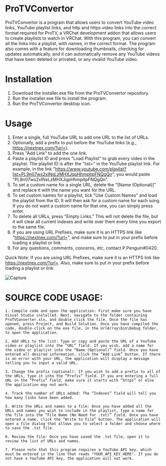 # ProTVConvertor

ProTVConvertor is a program that allows users to convert YouTube video links, YouTube playlist links, and http and https video links into the correct format required for ProTV, a VRChat development addon that allows users to create playlists to watch in VRChat. With this program, you can convert all the links into a playlist, with names, in the correct format. The program also comes with a feature for downloading thumbnails, checking for updates automatically, and it can automatically remove any YouTube videos that have been deleted or privated, or any invalid YouTube video.

# Installation

1. Download the installer.exe file from the ProTVConvertor repository.
2. Run the installer.exe file to install the program.
3. Run the ProTVConvertor desktop icon.

# Usage

1. Enter a single, full YouTube URL to add one URL to the list of URLs.
2. Optionally, add a prefix to put before the YouTube links (e.g., https://nextnex.com/?url=).
3. Press "Add Link" to add the one link.
4. Paste a playlist ID and press "Load Playlist" to grab every video in the playlist. The playlist ID is after the "list=" in the YouTube playlist link. For example, in the link "https://www.youtube.com/playlist?list=PL9n07ws2xINsLzMHXJqpHhmpltpFNQgQn", you would paste "PL9n07ws2xINsLzMHXJqpHhmpltpFNQgQn".
5. To set a custom name for a single URL, delete the "[Name (Optional)]" and replace it with the name you want for the URL.
6. To set custom names for a playlist, tick "Use Custom Names" and load the playlist from the ID. It will then ask for a custom name for each song. If you do not want a custom name for that one, you can simply press enter.
7. To delete all URLs, press "Empty Links." This will not delete the file, but it will clear all current indexes and write over them every time you export to the same file.
8. If you are using URL Prefixes, make sure it is an HTTPS link like "https://nextnex.com/?url=", and make sure to put in your prefix before loading a playlist or link.
9. For any questions, comments, concerns, etc, contact P.Penguin#0420.

Quick Note: If you are using URL Prefixes, make sure it is an HTTPS link like https://nextnex.com/?url=. Also, make sure to put in your prefix before loading a playlist or link.

![Capture](https://user-images.githubusercontent.com/114284668/231539397-33625ca8-50d0-43b6-90b6-d9dacbd23e32.PNG)

# SOURCE CODE USAGE:

	1. Compile code and open the application: First make sure you have Visual Studio installed. Next, navigate to the folder containing ProTVConverter.sln, and double click the file. Once the file has opened, press Project, and Build Solution. Once you have compiled the code, double-click on the exe file, in the UrlArray\bin\Debug folder, to open the application.
	
	2. Add URLs to the list: Type or copy and paste the URL of a YouTube video or playlist into the “URL” field. If you wish, add a name for the video or playlist into the “Name (Optional)” field. Once you have entered all desired information, click the “Add Link” button. If there is an error with your URL, the application will display a message telling you to input a valid URL.

	3. Change the prefix (optional): If you wish to add a prefix to all of the URLs, type it into the “Prefix” field. If you are entering a full URL in the “Prefix” field, make sure it starts with “https” or else the application may not work.

	4. Track the number of URLs added: The “Indexes” field will tell you how many links have been added.

	5. Write the URLs and names to a file: Once you have added all the URLs and names you wish to include in the playlist, type a name for the file into the “File Name (No Need for .txt)” field. Once you have entered a name, click the “Write to File” button. The application will open a file dialog that allows you to select a folder and choose where to save the .txt file.

	6. Review the file: Once you have saved the .txt file, open it to review the list of URLs and names.

	7. Please note that this program requires a YouTube API key, which must be entered in the line that reads "YOUR_API_KEY_HERE". If you do not have a YouTube API key, the application will not work.
